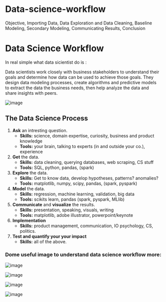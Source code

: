 # Data-science-workflow
Objective, Importing Data, Data Exploration and Data Cleaning, Baseline Modeling, Secondary Modeling, Communicating Results, Conclusion

# Data Science Workflow

In real simple what data sicientist do is :

Data scientists work closely with business stakeholders to understand their goals and determine how data can be used to achieve those goals. They design data modeling processes, create algorithms and predictive models to extract the data the business needs, then help analyze the data and share insights with peers.

![image](https://miro.medium.com/max/1000/0*3JE-J_wocesAi4qM)

## The Data Science Process

1. **Ask** an intresting question.
    - **Skills:** science, domain expertise, curiosity, business and product knowledge
    - **Tools:** your brain, talking to experts (in and outside your co.), experience
2. **Get** the data.
    - **Skills:** data cleaning, querying databases, web scraping, CS stuff
    - **Tools:** SQL, python, pandas, (spark)
3. **Explore** the data.
    - **Skills:** Get to know data, develop hypotheses, patterns? anomalies?
    - **Tools:** matplotlib, numpy, scipy, pandas, (spark, pyspark)
4. **Model** the data.
   - **Skills:** regression, machine learning, validation, big data
   - **Tools:** scikits learn, pandas (spark, pyspark, MLlib) 
5. **Communicate** and **visualize** the results.
    - **Skills:** presentation, speaking, visuals, writing
    - **Tools:** matplotlib, adobe illustrator, powerpoint/keynote
6.  **Implementation**
    - **Skills:** product management, communication, IO psychology, CS, politics.
7. **Test and quantify your your impact**
    - **Skills:** all of the above.

### Dome useful image to understand data science workflow more:

![image](https://miro.medium.com/max/2000/1*3FQbrDoP1w1oibNPj9YeDw.png)

![image](https://www.dataquest.io/wp-content/uploads/2019/05/what-is-data-science-workflow.jpg)

![image](https://www.business-science.io/assets/2018-11-18-data-science-with-python-cheatsheet/Data_Science_With_Python_Workflow.png)

![image](https://pbs.twimg.com/media/DTeMlt3V4AAjjsF.jpg)



